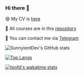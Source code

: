 ### Hi there 👋

😄 My CV is [here](https://drive.google.com/drive/folders/1HRgLCCWMBoHAiMu1uBu3SAzgjA6Cv46t?usp=sharing)

📖 All courses are in this [repository](https://github.com/SunnyientDev/all_courses)

💌 You can contact me via [Telegram](https://t.me/Sunny_Oronovskaya)

![SunnyientDev's GitHub stats](https://github-readme-stats.vercel.app/api?username=SunnyientDev&show_icons=true&theme=vue-dark)

[![Top Langs](https://github-readme-stats.vercel.app/api/top-langs/?username=SunnyientDev&langs_count=15&theme=vue-dark&layout=compact)](https://github.com/anuraghazra/github-readme-stats)  

[![tpofd's wakatime stats](https://github-readme-stats.vercel.app/api/wakatime?username=SunnyientDev&theme=vue-dark)](https://github.com/anuraghazra/github-readme-stats)

